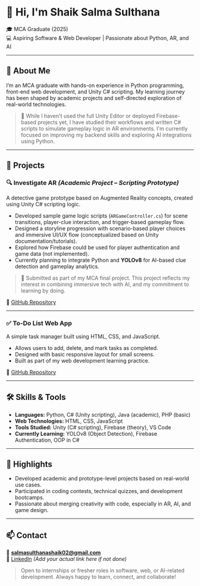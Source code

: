 # 👋 Hi, I'm Shaik Salma Sulthana

🎓 MCA Graduate (2025)  
💻 Aspiring Software & Web Developer | Passionate about Python, AR, and AI

---

## 🧾 About Me

I’m an MCA graduate with hands-on experience in Python programming, front-end web development, and Unity C# scripting. My learning journey has been shaped by academic projects and self-directed exploration of real-world technologies.

> 🧠 While I haven't used the full Unity Editor or deployed Firebase-based projects yet, I have studied their workflows and written C# scripts to simulate gameplay logic in AR environments. I'm currently focused on improving my backend skills and exploring AI integrations using Python.

---

## 🧩 Projects

### 🔍 Investigate AR *(Academic Project – Scripting Prototype)*  
A detective game prototype based on Augmented Reality concepts, created using Unity C# scripting logic.

- Developed sample game logic scripts (`ARGameController.cs`) for scene transitions, player-clue interaction, and trigger-based gameplay flow.  
- Designed a storyline progression with scenario-based player choices and immersive UI/UX flow (conceptualized based on Unity documentation/tutorials).  
- Explored how Firebase could be used for player authentication and game data (not implemented).  
- Currently planning to integrate Python and **YOLOv8** for AI-based clue detection and gameplay analytics.

> 📌 Submitted as part of my MCA final project. This project reflects my interest in combining immersive tech with AI, and my commitment to learning by doing.

🔗 [GitHub Repository](https://github.com/salmasulthana-dev/InvestigateAR-Game)

---

### ✅ To-Do List Web App  
A simple task manager built using HTML, CSS, and JavaScript.

- Allows users to add, delete, and mark tasks as completed.  
- Designed with basic responsive layout for small screens.  
- Built as part of my web development learning practice.

🔗 [GitHub Repository](https://github.com/salmasulthana-dev/todo-list-webapp)

---

## 🛠 Skills & Tools

- **Languages:** Python, C# (Unity scripting), Java (academic), PHP (basic)  
- **Web Technologies:** HTML, CSS, JavaScript  
- **Tools Studied:** Unity (C# scripting), Firebase (theory), VS Code  
- **Currently Learning:** YOLOv8 (Object Detection), Firebase Authentication, OOP in C#

---

## 🏅 Highlights

- Developed academic and prototype-level projects based on real-world use cases.  
- Participated in coding contests, technical quizzes, and development bootcamps.  
- Passionate about merging creativity with code, especially in AR, AI, and game design.

---

## 📫 Contact

📧 **salmasulthanashaik02@gmail.com**  
🔗 [LinkedIn](https://www.linkedin.com/in/salmasulthana-dev) *(Add your actual link here if not done)*

> Open to internships or fresher roles in software, web, or AI-related development. Always happy to learn, connect, and collaborate!

